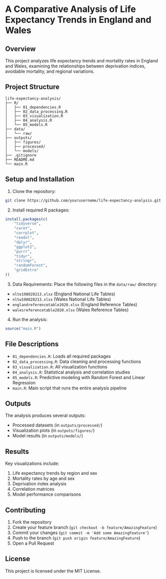 # A Comparative Analysis of Life Expectancy Trends in England and Wales

## Overview
This project analyzes life expectancy trends and mortality rates in England and Wales, examining the relationships between deprivation indices, avoidable mortality, and regional variations.

## Project Structure
```
life-expectancy-analysis/
├── R/
│   ├── 01_dependencies.R
│   ├── 02_data_processing.R
│   ├── 03_visualization.R
│   ├── 04_analysis.R
│   └── 05_models.R
├── data/
│   └── raw/
├── outputs/
│   ├── figures/
│   ├── processed/
│   └── models/
├── .gitignore
├── README.md
└── main.R
```

## Setup and Installation

1. Clone the repository:
```bash
git clone https://github.com/yourusername/life-expectancy-analysis.git
```

2. Install required R packages:
```R
install.packages(c(
    "tidyverse",
    "caret",
    "corrplot",
    "readxl",
    "dplyr",
    "ggplot2",
    "purrr",
    "tidyr",
    "stringr",
    "randomForest",
    "gridExtra"
))
```

3. Data Requirements:
Place the following files in the `data/raw/` directory:
- `nlte198020213.xlsx` (England National Life Tables)
- `nltw198020213.xlsx` (Wales National Life Tables)
- `englandreferencetable2020.xlsx` (England Reference Tables)
- `walesreferencetable2020.xlsx` (Wales Reference Tables)

4. Run the analysis:
```R
source("main.R")
```

## File Descriptions

- `01_dependencies.R`: Loads all required packages
- `02_data_processing.R`: Data cleaning and processing functions
- `03_visualization.R`: All visualization functions
- `04_analysis.R`: Statistical analysis and correlation studies
- `05_models.R`: Predictive modeling with Random Forest and Linear Regression
- `main.R`: Main script that runs the entire analysis pipeline

## Outputs

The analysis produces several outputs:
- Processed datasets (in `outputs/processed/`)
- Visualization plots (in `outputs/figures/`)
- Model results (in `outputs/models/`)

## Results

Key visualizations include:
1. Life expectancy trends by region and sex
2. Mortality rates by age and sex
3. Deprivation index analysis
4. Correlation matrices
5. Model performance comparisons

## Contributing

1. Fork the repository
2. Create your feature branch (`git checkout -b feature/AmazingFeature`)
3. Commit your changes (`git commit -m 'Add some AmazingFeature'`)
4. Push to the branch (`git push origin feature/AmazingFeature`)
5. Open a Pull Request

## License

This project is licensed under the MIT License.
